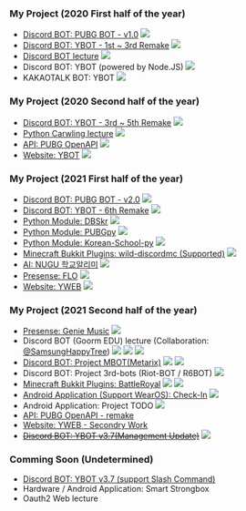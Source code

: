 
### My Project (2020 First half of the year)
* [Discord BOT: PUBG BOT - v1.0](https://github.com/gunyu1019/PUBG-BOT)
  <img src="https://img.shields.io/badge/Release-blue?style?style=plastic">
* [Discord BOT: YBOT - 1st ~ 3rd Remake](https://github.com/gunyu1019/YBOT)
  <img src="https://img.shields.io/badge/Release-blue?style?style=plastic">
* [Discord BOT lecture](https://blog.yonghyeon.com/category/%EA%B0%9C%EB%B0%9C%20%EA%B0%95%EC%A2%8C/%EB%94%94%EC%8A%A4%EC%BD%94%EB%93%9C%EB%B4%87%20%EA%B0%95%EC%A2%8C)
  <img src="https://img.shields.io/badge/Release-blue?style?style=plastic">
* Discord BOT: YBOT (powered by Node.JS)
  <img src="https://img.shields.io/badge/Abort-red?style?style=plastic">
* KAKAOTALK BOT: YBOT
  <img src="https://img.shields.io/badge/Abort-red?style?style=plastic">

### My Project (2020 Second half of the year)
* [Discord BOT: YBOT - 3rd ~ 5th Remake](https://github.com/gunyu1019/YBOT)
  <img src="https://img.shields.io/badge/Release-blue?style?style=plastic">
* [Python Carwling lecture](https://blog.yonghyeon.com/category/%EA%B0%9C%EB%B0%9C%20%EA%B0%95%EC%A2%8C/%ED%81%AC%EB%A1%A4%EB%A7%81%20%EA%B0%95%EC%A2%8C)
  <img src="https://img.shields.io/badge/Release-blue?style?style=plastic">
* [API: PUBG OpenAPI](https://github.com/gunyu1019/PUBG-API)
  <img src="https://img.shields.io/badge/Release-blue?style?style=plastic">
* [Website: YBOT](https://github.com/gunyu1019/YBOT-web)
  <img src="https://img.shields.io/badge/Release-blue?style?style=plastic">

### My Project (2021 First half of the year)
* [Discord BOT: PUBG BOT - v2.0](https://github.com/gunyu1019/PUBG-BOT)
  <img src="https://img.shields.io/badge/Release-blue?style?style=plastic">
* [Discord BOT: YBOT - 6th Remake](https://github.com/gunyu1019/YBOT)
  <img src="https://img.shields.io/badge/Release-blue?style?style=plastic">
* [Python Module: DBSkr](https://github.com/gunyu1019/DBSkr-py)
  <img src="https://img.shields.io/badge/Release-blue?style?style=plastic">
* [Python Module: PUBGpy](https://github.com/gunyu1019/PUBGpy)
  <img src="https://img.shields.io/badge/Release-blue?style?style=plastic">
* [Python Module: Korean-School-py](https://github.com/gunyu1019/korean_school_py)
  <img src="https://img.shields.io/badge/Release-blue?style?style=plastic">
* [Minecraft Bukkit Plugins: wild-discordmc (Supported)](https://github.com/gunyu1019/wild-discordmc)
  <img src="https://img.shields.io/badge/Release-blue?style?style=plastic">
* [AI: NUGU 학교알리미](https://github.com/gunyu1019/NUGU_school)
  <img src="https://img.shields.io/badge/Delay-orange?style?style=plastic">
* [Presense: FLO](https://premid.app/store/presences/FLO)
  <img src="https://img.shields.io/badge/Release-blue?style?style=plastic">
* [Website: YWEB](https://yhs.kr)
  <img src="https://img.shields.io/badge/Release-blue?style?style=plastic">

### My Project (2021 Second half of the year)
* [Presense: Genie Music](https://premid.app/store/presences/Genie%20Music)
  <img src="https://img.shields.io/badge/Release-blue?style?style=plastic">
* Discord BOT (Goorm EDU) lecture (Collaboration: [@SamsungHappyTree](https://github.com/samsunghappytree123))
  <img src="https://img.shields.io/badge/Process-green?style?style=plastic">
  <img src="https://img.shields.io/badge/Delay-orange?style?style=plastic">
  <img src="https://img.shields.io/badge/Change%20Plan-purple?style?style=plastic">
* [Discord BOT: Project MBOT(Metarix)](https://github.com/gunyu1019/MBOT)
  <img src="https://img.shields.io/badge/Process-green?style?style=plastic">
  <img src="https://img.shields.io/badge/Delay-orange?style?style=plastic">
* Discord BOT: Project 3rd-bots (Riot-BOT / R6BOT)
  <img src="https://img.shields.io/badge/Delay-orange?style?style=plastic">
* [Minecraft Bukkit Plugins: BattleRoyal](https://github.com/gunyu1019/BattleRoyal)
  <img src="https://img.shields.io/badge/Delay-orange?style?style=plastic">
  <img src="https://img.shields.io/badge/Change%20Plan-purple?style?style=plastic">
* [Android Application (Support WearOS): Check-In](https://github.com/gunyu1019/Check-In)
  <img src="https://img.shields.io/badge/Process-green?style?style=plastic">
* Android Application: Project TODO 
  <img src="https://img.shields.io/badge/Delay-orange?style?style=plastic">
* [API: PUBG OpenAPI - remake](https://github.com/gunyu1019/PUBG-API)
* [Website: YWEB - Secondry Work](https://yhs.kr)
* ~~[Discord BOT: YBOT v3.7(Management Update)](https://yhs.kr/YBOT)~~
  <img src="https://img.shields.io/badge/Cancel-red?style?style=plastic">

### Comming Soon (Undetermined)
* [Discord BOT: YBOT v3.7 (support Slash Command)](https://yhs.kr/YBOT)
* Hardware / Android Application: Smart Strongbox
* Oauth2 Web lecture
